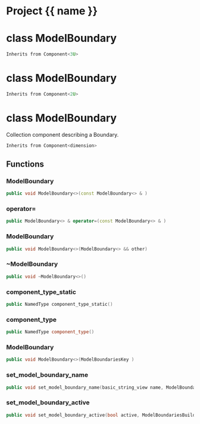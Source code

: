 <script setup>
import {useRoute} from 'vitepress'
const {path} = useRoute()
const tokens = path.split('/')
const words = tokens[2].split('-');
for (let i = 0; i < words.length; i++) {
    words[i] = words[i].charAt(0).toUpperCase() + words[i].slice(1);
    words[i] = words[i].replace('geode', 'Geode')
}
const name = words.join('-');
</script>
# Project {{ name }}

# class ModelBoundary


```cpp
Inherits from Component<3U>
```



# class ModelBoundary


```cpp
Inherits from Component<2U>
```



# class ModelBoundary


 Collection component describing a Boundary.



```cpp
Inherits from Component<dimension>
```



## Functions

### ModelBoundary

```cpp
public void ModelBoundary<>(const ModelBoundary<> & )
```


### operator=

```cpp
public ModelBoundary<> & operator=(const ModelBoundary<> & )
```


### ModelBoundary

```cpp
public void ModelBoundary<>(ModelBoundary<> && other)
```


### ~ModelBoundary

```cpp
public void ~ModelBoundary<>()
```


### component_type_static

```cpp
public NamedType component_type_static()
```


### component_type

```cpp
public NamedType component_type()
```


### ModelBoundary

```cpp
public void ModelBoundary<>(ModelBoundariesKey )
```


### set_model_boundary_name

```cpp
public void set_model_boundary_name(basic_string_view name, ModelBoundariesBuilderKey )
```


### set_model_boundary_active

```cpp
public void set_model_boundary_active(bool active, ModelBoundariesBuilderKey )
```




